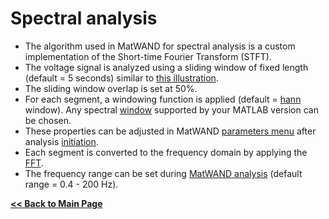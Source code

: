 # Spectral analysis

- The algorithm used in MatWAND for spectral analysis is a custom implementation of the Short-time Fourier Transform (STFT).
- The voltage signal is analyzed using a sliding window of fixed length (default = 5 seconds) similar to 
[this illustration](https://www.mathworks.com/help/signal/ref/iscola_stft.png).
- The sliding window overlap is set at 50%.
- For each segment, a windowing function is applied (default = [hann](https://www.mathworks.com/help/signal/ref/hann.html) window). 
Any spectral [window](https://www.mathworks.com/help/signal/ug/windows.html) supported by your MATLAB version can be chosen.
- These properties can be adjusted in MatWAND [parameters menu](/Images/tutorial/input_parameters_gui.png) after analysis 
[initiation](/Docs/Step-by-Step.md/#2-choose-file-and-analysis-parameters).
- Each segment is converted to the frequency domain by applying the [FFT](https://www.mathworks.com/help/signal/ug/power-spectral-density-estimates-using-fft.html).
- The frequency range can be set during [MatWAND analysis](/Docs/Step-by-Step.md/#4-initiate-spectral-analysis) (default range = 0.4 - 200 Hz).

**[<< Back to Main Page](/README.md)**
